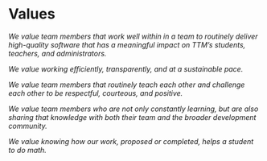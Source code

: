 # Values

*We value team members that work well within in a team to routinely deliver high-quality software that has a meaningful impact on TTM’s students, teachers, and administrators.*

*We value working efficiently, transparently, and at a sustainable pace.*

*We value team members that routinely teach each other and challenge each other to be respectful, courteous, and positive.*

*We value team members who are not only constantly learning, but are also sharing that knowledge with both their team and the broader development community.*

*We value knowing how our work, proposed or completed, helps a student to do math.*
